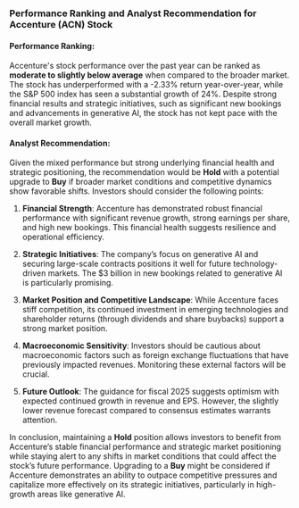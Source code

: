 ### Performance Ranking and Analyst Recommendation for Accenture (ACN) Stock

#### Performance Ranking:
Accenture's stock performance over the past year can be ranked as **moderate to slightly below average** when compared to the broader market. The stock has underperformed with a -2.33% return year-over-year, while the S&P 500 index has seen a substantial growth of 24%. Despite strong financial results and strategic initiatives, such as significant new bookings and advancements in generative AI, the stock has not kept pace with the overall market growth.

#### Analyst Recommendation:
Given the mixed performance but strong underlying financial health and strategic positioning, the recommendation would be **Hold** with a potential upgrade to **Buy** if broader market conditions and competitive dynamics show favorable shifts. Investors should consider the following points:

1. **Financial Strength**: Accenture has demonstrated robust financial performance with significant revenue growth, strong earnings per share, and high new bookings. This financial health suggests resilience and operational efficiency.

2. **Strategic Initiatives**: The company’s focus on generative AI and securing large-scale contracts positions it well for future technology-driven markets. The $3 billion in new bookings related to generative AI is particularly promising.

3. **Market Position and Competitive Landscape**: While Accenture faces stiff competition, its continued investment in emerging technologies and shareholder returns (through dividends and share buybacks) support a strong market position.

4. **Macroeconomic Sensitivity**: Investors should be cautious about macroeconomic factors such as foreign exchange fluctuations that have previously impacted revenues. Monitoring these external factors will be crucial.

5. **Future Outlook**: The guidance for fiscal 2025 suggests optimism with expected continued growth in revenue and EPS. However, the slightly lower revenue forecast compared to consensus estimates warrants attention.

In conclusion, maintaining a **Hold** position allows investors to benefit from Accenture’s stable financial performance and strategic market positioning while staying alert to any shifts in market conditions that could affect the stock’s future performance. Upgrading to a **Buy** might be considered if Accenture demonstrates an ability to outpace competitive pressures and capitalize more effectively on its strategic initiatives, particularly in high-growth areas like generative AI.